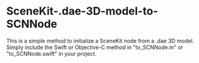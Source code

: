 # SceneKit-.dae-3D-model-to-SCNNode
This is a simple method to initialize a SceneKit node from a .dae 3D model.<br/>
Simply include the Swift or Objective-C method in "to_SCNNode.m" or "to_SCNNode.swift" in your project.
